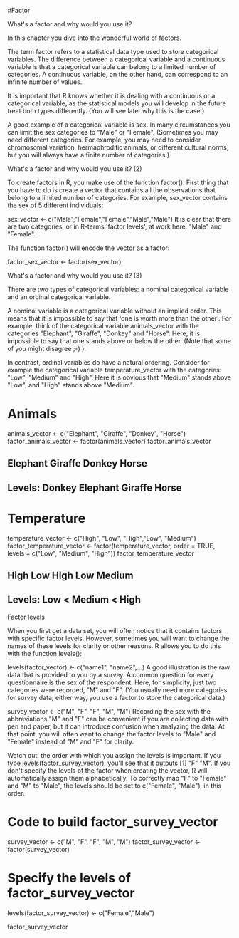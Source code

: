 #Factor

What's a factor and why would you use it?

In this chapter you dive into the wonderful world of factors.

The term factor refers to a statistical data type used to store categorical variables. 
The difference between a categorical variable and a continuous variable is that a categorical variable can belong to a limited number of categories. 
A continuous variable, on the other hand, can correspond to an infinite number of values.

It is important that R knows whether it is dealing with a continuous or a categorical variable, as the statistical models you will develop in the future treat both types differently. 
(You will see later why this is the case.)

A good example of a categorical variable is sex. In many circumstances you can limit the sex categories to "Male" or "Female". 
(Sometimes you may need different categories. For example, you may need to consider chromosomal variation, hermaphroditic animals, or different cultural norms, but you will always have a finite number of categories.)


What's a factor and why would you use it? (2)

To create factors in R, you make use of the function factor(). First thing that you have to do is create a vector that contains all the observations that belong to a limited number of categories. For example, sex_vector contains the sex of 5 different individuals:

sex_vector <- c("Male","Female","Female","Male","Male")
It is clear that there are two categories, or in R-terms 'factor levels', at work here: "Male" and "Female".

The function factor() will encode the vector as a factor:

factor_sex_vector <- factor(sex_vector)

What's a factor and why would you use it? (3)

There are two types of categorical variables: a nominal categorical variable and an ordinal categorical variable.

A nominal variable is a categorical variable without an implied order. This means that it is impossible to say that 'one is worth more than the other'. For example, think of the categorical variable animals_vector with the categories "Elephant", "Giraffe", "Donkey" and "Horse". Here, it is impossible to say that one stands above or below the other. (Note that some of you might disagree ;-) ).

In contrast, ordinal variables do have a natural ordering. Consider for example the categorical variable temperature_vector with the categories: "Low", "Medium" and "High". Here it is obvious that "Medium" stands above "Low", and "High" stands above "Medium".

# Animals
animals_vector <- c("Elephant", "Giraffe", "Donkey", "Horse")
factor_animals_vector <- factor(animals_vector)
factor_animals_vector
## Elephant Giraffe  Donkey   Horse   
## Levels: Donkey Elephant Giraffe Horse
> 

# Temperature
temperature_vector <- c("High", "Low", "High","Low", "Medium")
factor_temperature_vector <- factor(temperature_vector, order = TRUE, levels = c("Low", "Medium", "High"))
factor_temperature_vector
## High   Low    High   Low    Medium
## Levels: Low < Medium < High

Factor levels

When you first get a data set, you will often notice that it contains factors with specific factor levels. However, sometimes you will want to change the names of these levels for clarity or other reasons. R allows you to do this with the function levels():

levels(factor_vector) <- c("name1", "name2",...)
A good illustration is the raw data that is provided to you by a survey. A common question for every questionnaire is the sex of the respondent. Here, for simplicity, just two categories were recorded, "M" and "F". (You usually need more categories for survey data; either way, you use a factor to store the categorical data.)

survey_vector <- c("M", "F", "F", "M", "M")
Recording the sex with the abbreviations "M" and "F" can be convenient if you are collecting data with pen and paper, but it can introduce confusion when analyzing the data. At that point, you will often want to change the factor levels to "Male" and "Female" instead of "M" and "F" for clarity.

Watch out: the order with which you assign the levels is important. If you type levels(factor_survey_vector), you'll see that it outputs [1] "F" "M". If you don't specify the levels of the factor when creating the vector, R will automatically assign them alphabetically. To correctly map "F" to "Female" and "M" to "Male", the levels should be set to c("Female", "Male"), in this order.

# Code to build factor_survey_vector
survey_vector <- c("M", "F", "F", "M", "M")
factor_survey_vector <- factor(survey_vector)

# Specify the levels of factor_survey_vector
levels(factor_survey_vector) <- c("Female","Male")

factor_survey_vector

